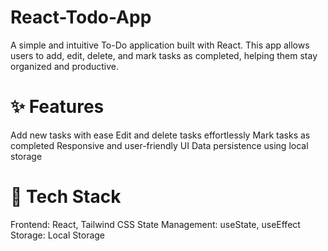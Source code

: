 # React-Todo-App
A simple and intuitive To-Do application built with React. This app allows users to add, edit, delete, and mark tasks as completed, helping them stay organized and productive.

# ✨ Features
Add new tasks with ease
Edit and delete tasks effortlessly
Mark tasks as completed
Responsive and user-friendly UI
Data persistence using local storage 
# 🚀 Tech Stack
Frontend: React, Tailwind CSS
State Management: useState, useEffect
Storage: Local Storage
